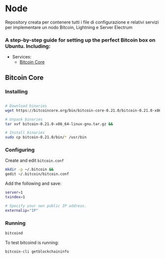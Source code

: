 # Node

Repository creata per contenere tutti i file di configurazione e relativi servizi per implementare un nodo Bitcoin, Lightning e Server Electrum

### A step-by-step guide for setting up the perfect Bitcoin box on Ubuntu. Including:
* Services:
  * [Bitcoin Core](https://github.com/BitSocial-lb/Node/blob/master/README.md#bitcoin-core)

## Bitcoin Core

### Installing
```bash

# Download binaries
wget https://bitcoincore.org/bin/bitcoin-core-0.21.0/bitcoin-0.21.0-x86_64-linux-gnu.tar.gz &&

# Unpack binaries
tar xvf bitcoin-0.21.0-x86_64-linux-gnu.tar.gz &&

# Install binaries
sudo cp bitcoin-0.21.0/bin/* /usr/bin
```
### Configuring
Create and edit `bitcoin.conf`

```bash
mkdir -p ~/.bitcoin &&
gedit ~/.bitcoin/bitcoin.conf
```
Add the following and save:
```bash
server=1
txindex=1

# Specify your own public IP address.
externalip="IP"
```

### Running
```bash
bitcoind
```

To test bitcoind is running:
```bash
bitcoin-cli getblockchaininfo
```
